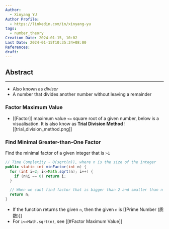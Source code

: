 ```yaml
---
Author:
  - Xinyang YU
Author Profile:
  - https://linkedin.com/in/xinyang-yu
tags:
  - number_theory
Creation Date: 2024-01-15, 10:02
Last Date: 2024-01-15T10:35:34+08:00
References: 
draft: 
---
```

## Abstract
---
- Also known as *divisor*
- A number that divides another number without leaving a remainder

### Factor Maximum Value
- [[Factor]] maximum value `<=` square root of a given number, below is a visualisation. It is also know as **Trial Division Method**
![[trial_division_method.png]]

### Find Minimal Greater-than-One Factor
Find the minimal factor of a given integer that is `>1`

```java
// Time Complexity - O(sqrt(n)), where n is the size of the integer
public static int minFactor(int n) {
  for (int i=2; i<=Math.sqrt(n); i++) {
    if (n%i == 0) return i;
  }

  // When we cant find factor that is bigger than 2 and smaller than n
  return n;
}
```
- If the function returns the given `n`, then the given `n` is [[Prime Number (质数)]]
- For `i<=Math.sqrt(n)`, see [[#Factor Maximum Value]]